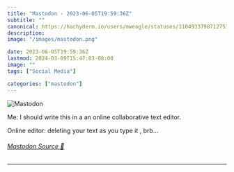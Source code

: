 ```yaml
---
title: "Mastodon - 2023-06-05T19:59:36Z"
subtitle: ""
canonical: https://hachyderm.io/users/mweagle/statuses/110493379871275116
description:
image: "/images/mastodon.png"

date: 2023-06-05T19:59:36Z
lastmod: 2024-03-09T15:47:03-08:00
image: ""
tags: ["Social Media"]

categories: ["mastodon"]
---
```

![Mastodon](/images/mastodon.png)

<p>Me: I should write this in a an online collaborative text editor.</p><p>Online editor: deleting your text as you type it , brb...</p>


###### [Mastodon Source 🐘](https://hachyderm.io/@mweagle/110493379871275116)

___
